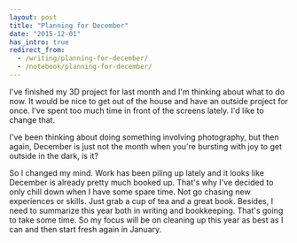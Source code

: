 ```yaml
---
layout: post
title: "Planning for December"
date: "2015-12-01"
has_intro: true
redirect_from:
  - /writing/planning-for-december/
  - /notebook/planning-for-december/
---
```


I've finished my 3D project for last month and I'm thinking about what to do now. It would be nice to get out of the house and have an outside project for once. I've spent too much time in front of the screens lately. I'd like to change that.

I've been thinking about doing something involving photography, but then again, December is just not the month when you're bursting with joy to get outside in the dark, is it?

So I changed my mind. Work has been piling up lately and it looks like December is already pretty much booked up. That's why I've decided to only chill down when I have some spare time. Not go chasing new experiences or skills. Just grab a cup of tea and a great book. Besides, I need to summarize this year both in writing and bookkeeping. That's going to take some time. So my focus will be on cleaning up this year as best as I can and then start fresh again in January.
